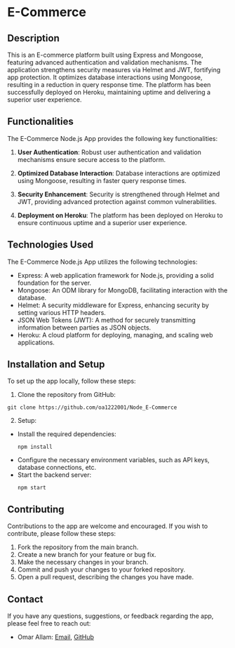 # E-Commerce

## Description

This is an E-commerce platform built using Express and Mongoose, featuring advanced authentication and validation mechanisms. The application strengthens security measures via Helmet and JWT, fortifying app protection. It optimizes database interactions using Mongoose, resulting in a reduction in query response time. The platform has been successfully deployed on Heroku, maintaining uptime and delivering a superior user experience.

## Functionalities

The E-Commerce Node.js App provides the following key functionalities:

1. **User Authentication**: Robust user authentication and validation mechanisms ensure secure access to the platform.

2. **Optimized Database Interaction**: Database interactions are optimized using Mongoose, resulting in faster query response times.

3. **Security Enhancement**: Security is strengthened through Helmet and JWT, providing advanced protection against common vulnerabilities.

4. **Deployment on Heroku**: The platform has been deployed on Heroku to ensure continuous uptime and a superior user experience.

## Technologies Used

The E-Commerce Node.js App utilizes the following technologies:

- Express: A web application framework for Node.js, providing a solid foundation for the server.
- Mongoose: An ODM library for MongoDB, facilitating interaction with the database.
- Helmet: A security middleware for Express, enhancing security by setting various HTTP headers.
- JSON Web Tokens (JWT): A method for securely transmitting information between parties as JSON objects.
- Heroku: A cloud platform for deploying, managing, and scaling web applications.

## Installation and Setup

To set up the app locally, follow these steps:

1. Clone the repository from GitHub:

```
git clone https://github.com/oa1222001/Node_E-Commerce
```

2. Setup:

- Install the required dependencies:
  ```
  npm install
  ```
- Configure the necessary environment variables, such as API keys, database connections, etc.
- Start the backend server:
  ```
  npm start
  ```

## Contributing

Contributions to the app are welcome and encouraged. If you wish to contribute, please follow these steps:

1. Fork the repository from the main branch.
2. Create a new branch for your feature or bug fix.
3. Make the necessary changes in your branch.
4. Commit and push your changes to your forked repository.
5. Open a pull request, describing the changes you have made.

## Contact

If you have any questions, suggestions, or feedback regarding the app, please feel free to reach out:

- Omar Allam: [Email](mailto:oa1222001@gmail.com), [GitHub](https://github.com/oa1222001)
